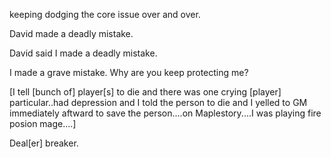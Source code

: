 keeping dodging the core issue over and over.

David made a deadly mistake.

David said I made a deadly mistake.

I made a grave mistake. Why are you keep protecting me?

[I tell [bunch of] player[s] to die and there was one crying [player] particular..had depression and I told the person to die and I yelled to GM immediately aftward to save the person....on Maplestory....I was playing fire posion mage....]

Deal[er] breaker.
